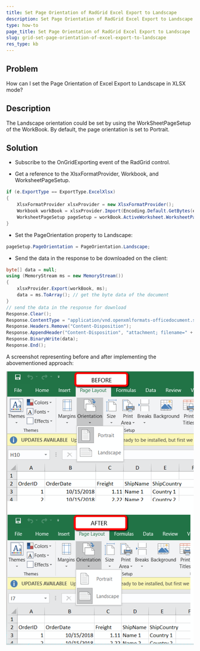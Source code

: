 ```yaml
---
title: Set Page Orientation of RadGrid Excel Export to Landscape
description: Set Page Orientation of RadGrid Excel Export to Landscape. Check it now!
type: how-to
page_title: Set Page Orientation of RadGrid Excel Export to Landscape
slug: grid-set-page-orientation-of-excel-export-to-landscape
res_type: kb
---
```


## Problem

How can I set the Page Orientation of Excel Export to Landscape in XLSX mode?

## Description

The Landscape orientation could be set by using the WorkSheetPageSetup of the WorkBook. By default, the page orientation is set to Portrait.

## Solution

 - Subscribe to the OnGridExporting event of the RadGrid control.

 - Get a reference to the XlsxFormatProvider, Workbook, and WorksheetPageSetup.
 
 ````C#
if (e.ExportType == ExportType.ExcelXlsx)
 {
     XlsxFormatProvider xlsxProvider = new XlsxFormatProvider();
     Workbook workBook = xlsxProvider.Import(Encoding.Default.GetBytes(e.ExportOutput));
     WorksheetPageSetup pageSetup = workBook.ActiveWorksheet.WorksheetPageSetup;
 } 
 ````

 - Set the PageOrientation property to Landscape:
 
 ````C#
 pageSetup.PageOrientation = PageOrientation.Landscape;
 ````

 - Send the data in the response to be downloaded on the client:
 
 ````C#
byte[] data = null;
using (MemoryStream ms = new MemoryStream())
 {
     xlsxProvider.Export(workBook, ms);
     data = ms.ToArray(); // get the byte data of the document
 }
// send the data in the response for download
Response.Clear();
Response.ContentType = "application/vnd.openxmlformats-officedocument.spreadsheetml.sheet";
Response.Headers.Remove("Content-Disposition");
Response.AppendHeader("Content-Disposition", "attachment; filename=" + RadGrid1.ExportSettings.FileName + ".xlsx");
Response.BinaryWrite(data);
Response.End();
 ````

A screenshot representing before and after implementing the abovementioned approach:

 ![Excel Landscape orientation](images/grid-set-page-orientation-of-excel-export-to-landscape.png)

